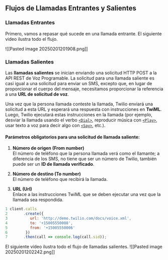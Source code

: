 ## Flujos de Llamadas Entrantes y Salientes

### Llamadas Entrantes

Primero, vamos a repasar qué sucede en una llamada entrante. El siguiente video ilustra todo el flujo.

![[Pasted image 20250201201908.png]]

### Llamadas Salientes

Las **llamadas salientes** se inician enviando una solicitud HTTP POST a la API REST de Voz Programable. La solicitud para una llamada saliente es casi igual a una solicitud para enviar un SMS, excepto que, en lugar de proporcionar el cuerpo del mensaje, necesitamos proporcionar la referencia a una **URL de solicitud de voz**.

Una vez que la persona llamada conteste la llamada, Twilio enviará una solicitud a esta URL y esperará una respuesta con instrucciones en **TwiML**. Luego, Twilio ejecutará estas instrucciones en la llamada (por ejemplo, desviar la llamada usando el verbo [`<Dial>`](http://www.twilio.com/docs/voice/twiml/dial
), reproducir música con [`<Play>`](http://www.twilio.com/docs/voice/twiml/play), usar texto a voz para decir algo con [`<Say>`](http://www.twilio.com/docs/voice/twiml/say), etc.).

#### Parámetros obligatorios para una solicitud de llamada saliente:

1. **Número de origen (From number)**  
   El número de teléfono que la persona llamada verá como el llamante; a diferencia de los SMS, no tiene que ser un número de Twilio, también puede ser un **ID de llamada verificado**.

2. **Número de destino (To number)**  
   El número de teléfono que recibirá la llamada.

3. **URL (Url)**  
   Enlace a las instrucciones TwiML que se deben ejecutar una vez que la llamada sea respondida.

```js
1 client.calls
2       .create({
3          url: 'http://demo.twilio.com/docs/voice.xml',
4          to: '+15005550008',
5          from: '+15005550006'
6        })
7       .then(call => console.log(call.sid));
```
El siguiente vídeo ilustra todo el flujo de llamadas salientes.
![[Pasted image 20250201202242.png]]

